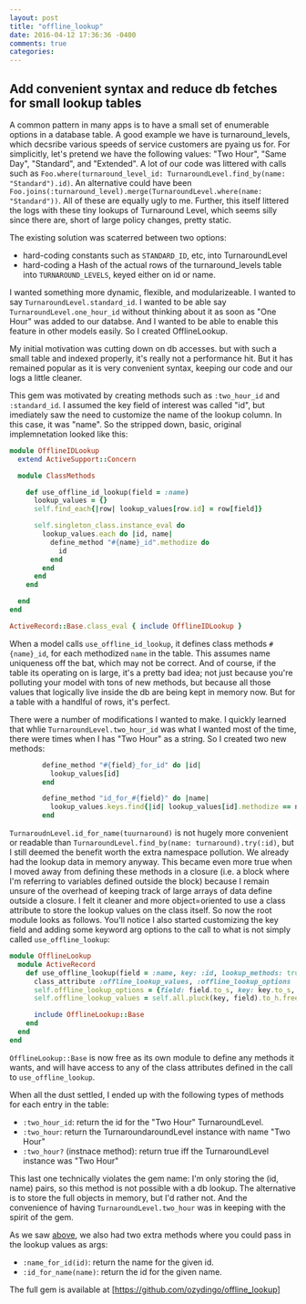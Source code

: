 ```yaml
---
layout: post
title: "offline_lookup"
date: 2016-04-12 17:36:36 -0400
comments: true
categories: 
---
```


## Add convenient syntax and reduce db fetches for small lookup tables

A common pattern in many apps is to have a small set of enumerable options in a database table. A good example we have is turnaround_levels, which decsribe various speeds of service customers are pyaing us for. For simplicitly, let's pretend we have the following values: "Two Hour", "Same Day", "Standard", and "Extended". A lot of our code was littered with calls such as `Foo.where(turnaround_level_id: TurnaroundLevel.find_by(name: "Standard").id)`. An alternative could have been `Foo.joins(:turnaround_level).merge(TurnaroundLevel.where(name: "Standard"))`. All of these are equally ugly to me. Further, this itself littered the logs with these tiny lookups of Turnaround Level, which seems silly since there are, short of large policy changes, pretty static.

The existing solution was scaterred between two options:

- hard-coding constants such as `STANDARD_ID`, etc, into TurnaroundLevel
- hard-coding a Hash of the actual rows of the turnaround_levels table into `TURNAROUND_LEVELS`, keyed either on id or name.

I wanted something more dynamic, flexible, and modularizeable. I wanted to say `TurnaroundLevel.standard_id`. I wanted to be able say `TurnaroundLevel.one_hour_id` without thinking about it as soon as "One Hour" was added to our databse. And I wanted to be able to enable this feature in other models easily. So I created OfflineLookup.

My initial motivation was cutting down on db accesses. but with such a small table and indexed properly, it's really not a performance hit. But it has remained popular as it is very convenient syntax, keeping our code and our logs a little cleaner.

This gem was motivated by creating methods such as `:two_hour_id` and `:standard_id`. I assumed the key field of interest was called "id", but imediately saw the need to customize the name of the lookup column. In this case, it was "name". So the stripped down, basic, original implemnetation looked like this:

```ruby offline_id_lookup.rb
module OfflineIDLookup
  extend ActiveSupport::Concern

  module ClassMethods

    def use_offline_id_lookup(field = :name)
      lookup_values = {}
      self.find_each{|row| lookup_values[row.id] = row[field]}

      self.singleton_class.instance_eval do
        lookup_values.each do |id, name|
          define_method "#{name}_id".methodize do
            id
          end
        end
      end
    end

  end
end

ActiveRecord::Base.class_eval { include OfflineIDLookup }
```

When a model calls `use_offline_id_lookup`, it defines class methods `#{name}_id`, for each methodized `name` in the table. This assumes name uniqueness off the bat, which may not be correct. And of course, if the table its operating on is large, it's a pretty bad idea; not just because you're polluting your model with tons of new methods, but because all those values that logically live inside the db are being kept in memory now. But for a table with a handlful of rows, it's perfect.

There were a number of modifications I wanted to make. I quickly learned that whlie `TurnaroundLevel.two_hour_id` was what I wanted most of the time, there were times when I has "Two Hour" as a string. So I created two new methods:

<a name="arg_methods"></a>

```ruby arg_methods
        define_method "#{field}_for_id" do |id|
          lookup_values[id]
        end

        define_method "id_for_#{field}" do |name|
          lookup_values.keys.find{|id| lookup_values[id].methodize == name.to_s.methodize}
        end
```

`TurnaroudnLevel.id_for_name(tuurnaround)` is not hugely more convenient or readable than `TurnaroundLevel.find_by(name: turnaround).try(:id)`, but I still deemed the benefit worth the extra namespace pollution. We already had the lookup data in memory anyway. This became even more true when I moved away from defining these methods in a closure (i.e. a block where I'm referring to variables defined outside the block) because I remain unsure of the overhead of keeping track of large arrays of data define outside a closure. I felt it cleaner and more object=oriented to use a class attribute to store the lookup values on the class itself. So now the root module looks as follows. You'll notice I also started customizing the key field and adding some keyword arg options to the call to what is not simply called `use_offline_lookup`:

```ruby offline_lookup.rb
module OfflineLookup
  module ActiveRecord
    def use_offline_lookup(field = :name, key: :id, lookup_methods: true)
      class_attribute :offline_lookup_values, :offline_lookup_options
      self.offline_lookup_options = {field: field.to_s, key: key.to_s, lookup_methods: lookup_methods}.freeze
      self.offline_lookup_values = self.all.pluck(key, field).to_h.freeze

      include OfflineLookup::Base
    end
  end
end
```

`OfflineLookup::Base` is now free as its own module to define any methods it wants, and will have access to any of the class attributes defined in the call to `use_offline_lookup`.

When all the dust settled, I ended up with the following types of methods for each entry in the table:

* `:two_hour_id`: return the id for the "Two Hour" TurnaroundLevel.
* `:two_hour`: return the TurnaroundaroundLevel instance with name "Two Hour"
* `:two_hour?` (instnace method): return true iff the TurnaroundLevel instance was "Two Hour"

This last one technically violates the gem name: I'm only storing the (id, name) pairs, so this method is not possible with a db lookup. The alternative is to store the full objects in memory, but I'd rather not. And the convenience of having `TurnaroundLevel.two_hour` was in keeping with the spirit of the gem.

As we saw [above](#arg_methods), we also had two extra methods where you could pass in the lookup values as args:

* `:name_for_id(id)`: return the name for the given id.
* `:id_for_name(name)`: return the id for the given name.

<a name="tl-dr-offline_lookup"></a>

The full gem is available at [https://github.com/ozydingo/offline_lookup]
